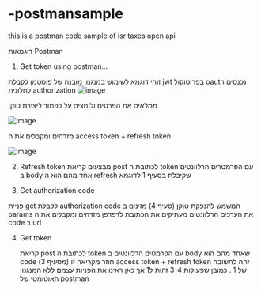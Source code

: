 # -postmansample
this is a postman code sample of isr taxes open api 

דוגמאות Postman
1.	Get token using postman…
   
 זוהי דוגמא לשימוש במנגנון מובנה של פוסטמן לקבלת jwt בפרוטוקול oauth נכנסים לחלונית authorization 
 ![image](https://github.com/ISRTaxesOpenAPI/-postmanExample/assets/121564724/4918e261-5dfd-4e90-89f4-cc9f4f009112)

ממלאים את הפרטים ולוחצים על כפתור ליצירת טוקן

![image](https://github.com/ISRTaxesOpenAPI/-postmanExample/assets/121564724/5bcc56ac-9a15-4ac0-bc3e-b8b5a11127a5)

 מזדהים ומקבלים את ה access token + refresh token

![image](https://github.com/ISRTaxesOpenAPI/-postmanExample/assets/121564724/ef979506-5484-4a50-aca5-779d6421f6e6)

 2.	Refresh token
 מבצעים קריאת post  לכתובת ה token עם הפרמטרים הרלוונטים ב body  אחד מהם הוא ה refresh  שקיבלת בסעיף 1 לדוגמא

 3.	Get authorization code
    
   
פניית get  לקבלת authorization code המשמש להנפקת טוקן (סעיף 4) מזינים ב params  את הערכים הרלוונטים מעתיקים את הכתובת לדפדפן מזדהים ומקבלים את ה code  ב url
   
4. Get token

    קריאת post לכתובת ה token עם הפרמטים הרלוונטים ב body  שאחד מהם הוא  code  (מסעיף 3) חוזר מקריאה זו access token + refresh token זהה לתשובה של 1 . כמובן שפעולות 3-4 זהות ל1 אך כאן ראינו את הפניות עצמם ללא המנגנון האוטומטי של postman
